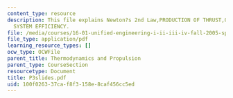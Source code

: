 ```yaml
---
content_type: resource
description: This file explains Newton?s 2nd Law,PRODUCTION OF THRUST,OVERALL PROPULSION
  SYSTEM EFFICIENCY.
file: /media/courses/16-01-unified-engineering-i-ii-iii-iv-fall-2005-spring-2006/100f026337caf8f3158e8caf456cc5ed_P3slides.pdf
file_type: application/pdf
learning_resource_types: []
ocw_type: OCWFile
parent_title: Thermodynamics and Propulsion
parent_type: CourseSection
resourcetype: Document
title: P3slides.pdf
uid: 100f0263-37ca-f8f3-158e-8caf456cc5ed
---
```

